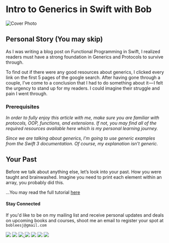 # Intro to Generics in Swift with Bob

![Cover Photo](https://cdn-images-1.medium.com/max/2000/1*KYWc-83wunZrLpGORDk2TA.png)

## Personal Story (You may skip)
As I was writing a blog post on Functional Programming in Swift, I realized readers must have a strong foundation in Generics and Protocols to survive through.

To find out if there were any good resources about generics, I clicked every link on the first 5 pages of the google search. After having gone through a couple, I’ve come to a conclusion that I had to do something about it — I felt the urgency to stand up for my readers. I could imagine their struggle and pain I went through.

### Prerequisites
*In order to fully enjoy this article with me, make sure you are familiar with protocols, OOP, functions, and extensions. If not, you may find all of the required resources available here which is my personal learning journey.*

*Since we are talking about generics, I’m going to use generic examples from the Swift 3 documentation. Of course, my explanation isn’t generic.*

## Your Past
Before we talk about anything else, let’s look into your past. How you were taught and brainwashed. Imagine you need to print each element within an array, you probably did this.

...You may read the full tutorial [here](https://medium.com/ios-geek-community/intro-to-generics-in-swift-with-bob-df58118a5001#.3b9efk3y4)


#### Stay Connected
If you'd like to be on my mailing list and receive personal updates and deals on upcoming books and courses, shoot me an email to register your spot at `bobleesj@gmail.com`
<p>
<a href="http://bobthedeveloper.io"><img src="https://img.shields.io/badge/Personal-Website-333333.svg"></a>
<a href="https://facebook.com/bobthedeveloper"><img src="https://img.shields.io/badge/Facebook-Like-3B5998.svg"></a> <a href="https://youtube.com/bobthedeveloper"><img src="https://img.shields.io/badge/YouTube-Subscribe-CE1312.svg"</a> <a href="https://twitter.com/bobleesj"><img src="https://img.shields.io/badge/Twitter-Follow-55ACEE.svg"></a> <a href="https://instagram.com/bobthedev
"><img src="https://img.shields.io/badge/Instagram-Follow-BB2F92.svg"></a> <a href="https://linkedin.com/in/bobleesj"><img src= "https://img.shields.io/badge/LinkedIn-Connect-0077B5.svg"></a>
<a href="https://medium.com/@bobleesj"><img src="https://img.shields.io/badge/Medium-Read-00AB6C.svg"/></a>
</p>
